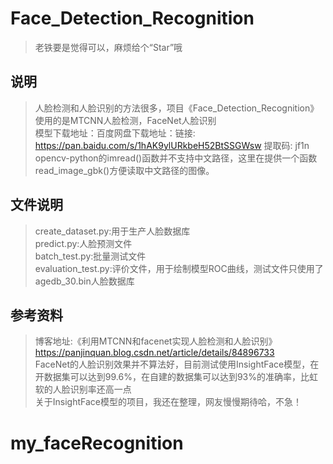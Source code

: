 # Face_Detection_Recognition
> 老铁要是觉得可以，麻烦给个“Star”哦
## 说明
> 人脸检测和人脸识别的方法很多，项目《Face_Detection_Recognition》使用的是MTCNN人脸检测，FaceNet人脸识别 </br>
> 模型下载地址：百度网盘下载地址：链接: https://pan.baidu.com/s/1hAK9ylURkbeH52BtSSGWsw 提取码: jf1n </br>
> opencv-python的imread()函数并不支持中文路径，这里在提供一个函数read_image_gbk()方便读取中文路径的图像。</br>
## 文件说明
> create_dataset.py:用于生产人脸数据库</br>
> predict.py:人脸预测文件</br>
> batch_test.py:批量测试文件</br>
> evaluation_test.py:评价文件，用于绘制模型ROC曲线，测试文件只使用了agedb_30.bin人脸数据库</br>

## 参考资料
> 博客地址:《利用MTCNN和facenet实现人脸检测和人脸识别》https://panjinquan.blog.csdn.net/article/details/84896733</br>
> FaceNet的人脸识别效果并不算法好，目前测试使用InsightFace模型，在开数据集可以达到99.6%，在自建的数据集可以达到93%的准确率，比虹软的人脸识别率还高一点 </br>
> 关于InsightFace模型的项目，我还在整理，网友慢慢期待哈，不急！</br>
# my_faceRecognition

